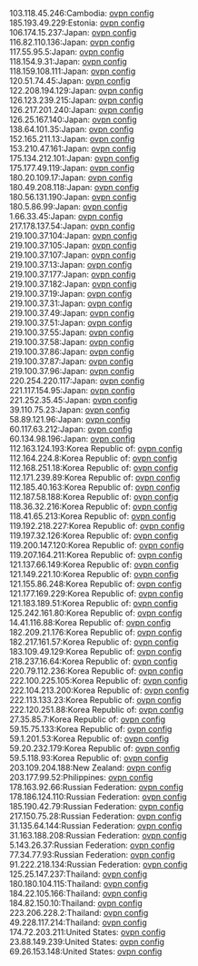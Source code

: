 103.118.45.246:Cambodia: [ovpn config](vpn/103_118_45_246.ovpn)  
185.193.49.229:Estonia: [ovpn config](vpn/185_193_49_229.ovpn)  
106.174.15.237:Japan: [ovpn config](vpn/106_174_15_237.ovpn)  
116.82.110.136:Japan: [ovpn config](vpn/116_82_110_136.ovpn)  
117.55.95.5:Japan: [ovpn config](vpn/117_55_95_5.ovpn)  
118.154.9.31:Japan: [ovpn config](vpn/118_154_9_31.ovpn)  
118.159.108.111:Japan: [ovpn config](vpn/118_159_108_111.ovpn)  
120.51.74.45:Japan: [ovpn config](vpn/120_51_74_45.ovpn)  
122.208.194.129:Japan: [ovpn config](vpn/122_208_194_129.ovpn)  
126.123.239.215:Japan: [ovpn config](vpn/126_123_239_215.ovpn)  
126.217.201.240:Japan: [ovpn config](vpn/126_217_201_240.ovpn)  
126.25.167.140:Japan: [ovpn config](vpn/126_25_167_140.ovpn)  
138.64.101.35:Japan: [ovpn config](vpn/138_64_101_35.ovpn)  
152.165.211.13:Japan: [ovpn config](vpn/152_165_211_13.ovpn)  
153.210.47.161:Japan: [ovpn config](vpn/153_210_47_161.ovpn)  
175.134.212.101:Japan: [ovpn config](vpn/175_134_212_101.ovpn)  
175.177.49.119:Japan: [ovpn config](vpn/175_177_49_119.ovpn)  
180.20.109.17:Japan: [ovpn config](vpn/180_20_109_17.ovpn)  
180.49.208.118:Japan: [ovpn config](vpn/180_49_208_118.ovpn)  
180.56.131.190:Japan: [ovpn config](vpn/180_56_131_190.ovpn)  
180.5.86.99:Japan: [ovpn config](vpn/180_5_86_99.ovpn)  
1.66.33.45:Japan: [ovpn config](vpn/1_66_33_45.ovpn)  
217.178.137.54:Japan: [ovpn config](vpn/217_178_137_54.ovpn)  
219.100.37.104:Japan: [ovpn config](vpn/219_100_37_104.ovpn)  
219.100.37.105:Japan: [ovpn config](vpn/219_100_37_105.ovpn)  
219.100.37.107:Japan: [ovpn config](vpn/219_100_37_107.ovpn)  
219.100.37.13:Japan: [ovpn config](vpn/219_100_37_13.ovpn)  
219.100.37.177:Japan: [ovpn config](vpn/219_100_37_177.ovpn)  
219.100.37.182:Japan: [ovpn config](vpn/219_100_37_182.ovpn)  
219.100.37.19:Japan: [ovpn config](vpn/219_100_37_19.ovpn)  
219.100.37.31:Japan: [ovpn config](vpn/219_100_37_31.ovpn)  
219.100.37.49:Japan: [ovpn config](vpn/219_100_37_49.ovpn)  
219.100.37.51:Japan: [ovpn config](vpn/219_100_37_51.ovpn)  
219.100.37.55:Japan: [ovpn config](vpn/219_100_37_55.ovpn)  
219.100.37.58:Japan: [ovpn config](vpn/219_100_37_58.ovpn)  
219.100.37.86:Japan: [ovpn config](vpn/219_100_37_86.ovpn)  
219.100.37.87:Japan: [ovpn config](vpn/219_100_37_87.ovpn)  
219.100.37.96:Japan: [ovpn config](vpn/219_100_37_96.ovpn)  
220.254.220.117:Japan: [ovpn config](vpn/220_254_220_117.ovpn)  
221.117.154.95:Japan: [ovpn config](vpn/221_117_154_95.ovpn)  
221.252.35.45:Japan: [ovpn config](vpn/221_252_35_45.ovpn)  
39.110.75.23:Japan: [ovpn config](vpn/39_110_75_23.ovpn)  
58.89.121.96:Japan: [ovpn config](vpn/58_89_121_96.ovpn)  
60.117.63.212:Japan: [ovpn config](vpn/60_117_63_212.ovpn)  
60.134.98.196:Japan: [ovpn config](vpn/60_134_98_196.ovpn)  
112.163.124.193:Korea Republic of: [ovpn config](vpn/112_163_124_193.ovpn)  
112.164.224.8:Korea Republic of: [ovpn config](vpn/112_164_224_8.ovpn)  
112.168.251.18:Korea Republic of: [ovpn config](vpn/112_168_251_18.ovpn)  
112.171.239.89:Korea Republic of: [ovpn config](vpn/112_171_239_89.ovpn)  
112.185.40.163:Korea Republic of: [ovpn config](vpn/112_185_40_163.ovpn)  
112.187.58.188:Korea Republic of: [ovpn config](vpn/112_187_58_188.ovpn)  
118.36.32.216:Korea Republic of: [ovpn config](vpn/118_36_32_216.ovpn)  
118.41.65.213:Korea Republic of: [ovpn config](vpn/118_41_65_213.ovpn)  
119.192.218.227:Korea Republic of: [ovpn config](vpn/119_192_218_227.ovpn)  
119.197.32.126:Korea Republic of: [ovpn config](vpn/119_197_32_126.ovpn)  
119.200.147.120:Korea Republic of: [ovpn config](vpn/119_200_147_120.ovpn)  
119.207.164.211:Korea Republic of: [ovpn config](vpn/119_207_164_211.ovpn)  
121.137.66.149:Korea Republic of: [ovpn config](vpn/121_137_66_149.ovpn)  
121.149.221.10:Korea Republic of: [ovpn config](vpn/121_149_221_10.ovpn)  
121.155.86.248:Korea Republic of: [ovpn config](vpn/121_155_86_248.ovpn)  
121.177.169.229:Korea Republic of: [ovpn config](vpn/121_177_169_229.ovpn)  
121.183.189.51:Korea Republic of: [ovpn config](vpn/121_183_189_51.ovpn)  
125.242.161.80:Korea Republic of: [ovpn config](vpn/125_242_161_80.ovpn)  
14.41.116.88:Korea Republic of: [ovpn config](vpn/14_41_116_88.ovpn)  
182.209.21.176:Korea Republic of: [ovpn config](vpn/182_209_21_176.ovpn)  
182.217.161.57:Korea Republic of: [ovpn config](vpn/182_217_161_57.ovpn)  
183.109.49.129:Korea Republic of: [ovpn config](vpn/183_109_49_129.ovpn)  
218.237.16.64:Korea Republic of: [ovpn config](vpn/218_237_16_64.ovpn)  
220.79.112.236:Korea Republic of: [ovpn config](vpn/220_79_112_236.ovpn)  
222.100.225.105:Korea Republic of: [ovpn config](vpn/222_100_225_105.ovpn)  
222.104.213.200:Korea Republic of: [ovpn config](vpn/222_104_213_200.ovpn)  
222.113.133.23:Korea Republic of: [ovpn config](vpn/222_113_133_23.ovpn)  
222.120.251.88:Korea Republic of: [ovpn config](vpn/222_120_251_88.ovpn)  
27.35.85.7:Korea Republic of: [ovpn config](vpn/27_35_85_7.ovpn)  
59.15.75.133:Korea Republic of: [ovpn config](vpn/59_15_75_133.ovpn)  
59.1.201.53:Korea Republic of: [ovpn config](vpn/59_1_201_53.ovpn)  
59.20.232.179:Korea Republic of: [ovpn config](vpn/59_20_232_179.ovpn)  
59.5.118.93:Korea Republic of: [ovpn config](vpn/59_5_118_93.ovpn)  
203.109.204.188:New Zealand: [ovpn config](vpn/203_109_204_188.ovpn)  
203.177.99.52:Philippines: [ovpn config](vpn/203_177_99_52.ovpn)  
178.163.92.66:Russian Federation: [ovpn config](vpn/178_163_92_66.ovpn)  
178.186.124.110:Russian Federation: [ovpn config](vpn/178_186_124_110.ovpn)  
185.190.42.79:Russian Federation: [ovpn config](vpn/185_190_42_79.ovpn)  
217.150.75.28:Russian Federation: [ovpn config](vpn/217_150_75_28.ovpn)  
31.135.64.144:Russian Federation: [ovpn config](vpn/31_135_64_144.ovpn)  
31.163.188.208:Russian Federation: [ovpn config](vpn/31_163_188_208.ovpn)  
5.143.26.37:Russian Federation: [ovpn config](vpn/5_143_26_37.ovpn)  
77.34.77.93:Russian Federation: [ovpn config](vpn/77_34_77_93.ovpn)  
91.222.218.134:Russian Federation: [ovpn config](vpn/91_222_218_134.ovpn)  
125.25.147.237:Thailand: [ovpn config](vpn/125_25_147_237.ovpn)  
180.180.104.115:Thailand: [ovpn config](vpn/180_180_104_115.ovpn)  
184.22.105.166:Thailand: [ovpn config](vpn/184_22_105_166.ovpn)  
184.82.150.10:Thailand: [ovpn config](vpn/184_82_150_10.ovpn)  
223.206.228.2:Thailand: [ovpn config](vpn/223_206_228_2.ovpn)  
49.228.117.214:Thailand: [ovpn config](vpn/49_228_117_214.ovpn)  
174.72.203.211:United States: [ovpn config](vpn/174_72_203_211.ovpn)  
23.88.149.239:United States: [ovpn config](vpn/23_88_149_239.ovpn)  
69.26.153.148:United States: [ovpn config](vpn/69_26_153_148.ovpn)  
